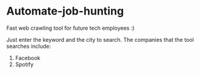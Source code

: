 # Automate-job-hunting
Fast web crawling tool for future tech employees :)

Just enter the keyword and the city to search. The companies that the tool searches include:

1. Facebook
2. Spotify
